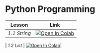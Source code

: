# Python Programming
| Lesson |    Link | 
| -------- | --------|
| *1.1 String*   | <a href="https://colab.research.google.com/drive/176wGTkzsLjQyyOO_xooA-MlCdtCDaHYw?usp=drive_link"><img class="notebook-badge-image" src="https://colab.research.google.com/assets/colab-badge.svg" alt="Open In Colab"></a>|

| *1.2 List*   | <a href="https://colab.research.google.com/drive/176wGTkzsLjQyyOO_xooA-MlCdtCDaHYw?usp=drive_link"><img class="notebook-badge-image" src="https://colab.research.google.com/assets/colab-badge.svg" alt="Open In Colab"></a>|

